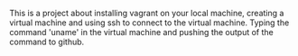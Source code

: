 This is a project about installing vagrant on your local machine, creating a virtual machine and using ssh to connect to the virtual machine. Typing the command 'uname' in the virtual machine and pushing the output of the command to github.
